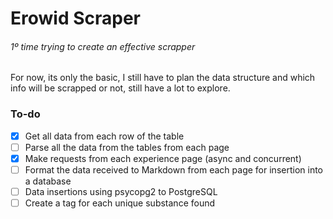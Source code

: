 # Erowid Scraper
###### 1º time trying to create an effective scrapper
For now, its only the basic, I still have to plan the data structure and which info will be scrapped or not, still have a lot to explore.

### To-do
- [X] Get all data from each row of the table
- [ ] Parse all the data from the tables from each page
- [X] Make requests from each experience page (async and concurrent) 
- [ ] Format the data received to Markdown from each page for insertion into a database
- [ ] Data insertions using psycopg2 to PostgreSQL
- [ ] Create a tag for each unique substance found
